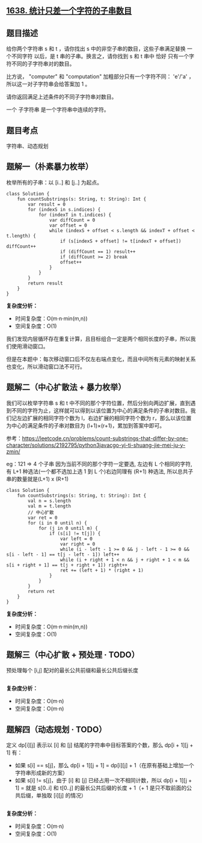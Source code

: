 ## [1638. 统计只差一个字符的子串数目](https://leetcode.cn/problems/count-substrings-that-differ-by-one-character/description/)

## 题目描述

给你两个字符串 s 和 t ，请你找出 s 中的非空子串的数目，这些子串满足替换 一个不同字符 以后，是 t 串的子串。换言之，请你找到 s 和 t 串中 恰好 只有一个字符不同的子字符串对的数目。

比方说， "computer" 和 "computation" 加粗部分只有一个字符不同： 'e'/'a' ，所以这一对子字符串会给答案加 1 。

请你返回满足上述条件的不同子字符串对数目。

一个 子字符串 是一个字符串中连续的字符。

## 题目考点

字符串、动态规划

## 题解一（朴素暴力枚举）

枚举所有的子串：以 [i..] 和 [j..] 为起点。

```
class Solution {
    fun countSubstrings(s: String, t: String): Int {
        var result = 0
        for (indexS in s.indices) {
            for (indexT in t.indices) {
                var diffCount = 0
                var offset = 0
                while (indexS + offset < s.length && indexT + offset < t.length) {
                    if (s[indexS + offset] != t[indexT + offset]) diffCount++
                    if (diffCount == 1) result++
                    if (diffCount >= 2) break
                    offset++
                }
            }
        }
        return result
    }
}
```

**复杂度分析：**

- 时间复杂度：O(m·n·min(m,n))
- 空间复杂度：O(1) 

我们发现内层循环存在重复计算，且目标组合一定是两个相同长度的子串，所以我们使用滑动窗口。

但是在本题中：每次移动窗口后不仅左右端点变化，而且中间所有元素的映射关系也变化，所以滑动窗口法不可行。

## 题解二（中心扩散法 + 暴力枚举）

我们可以枚举字符串 s 和 t 中不同的那个字符位置，然后分别向两边扩展，直到遇到不同的字符为止，这样就可以得到以该位置为中心的满足条件的子串对数目。我们记左边扩展的相同字符个数为 l，右边扩展的相同字符个数为 r，那么以该位置为中心的满足条件的子串对数目为 (l+1)×(r+1)，累加到答案中即可。

参考：https://leetcode.cn/problems/count-substrings-that-differ-by-one-character/solutions/2192795/python3javacgo-yi-ti-shuang-jie-mei-ju-y-zmin/

eg：121 => 4 个子串 因为当前不同的那个字符一定要选, 左边有 L 个相同的字符, 有 L+1 种选法(一个都不选加上选 1 到 L 个)右边同理有 (R+1) 种选法, 所以总共子串的数量就是(L+1) x (R+1)

```
class Solution {
    fun countSubstrings(s: String, t: String): Int {
        val n = s.length
        val m = t.length
        // 中心扩散
        var ret = 0
        for (i in 0 until n) {
            for (j in 0 until m) {
                if (s[i] != t[j]) {
                    var left = 0
                    var right = 0
                    while (i - left - 1 >= 0 && j - left - 1 >= 0 && s[i - left - 1] == t[j - left - 1]) left++
                    while (i + right + 1 < n && j + right + 1 < m && s[i + right + 1] == t[j + right + 1]) right++
                    ret += (left + 1) * (right + 1)
                }
            }
        }
        return ret
    }
}
```

**复杂度分析：**

- 时间复杂度：O(m·n·min(m,n))
- 空间复杂度：O(1) 

## 题解三（中心扩散 + 预处理 · TODO）

预处理每个 [i,j] 配对的最长公共前缀和最长公共后缀长度

```
```

**复杂度分析：**

- 时间复杂度：O(m·n)
- 空间复杂度：O(m·n) 

## 题解四（动态规划 · TODO）

定义 dp[i][j] 表示以 [i] 和 [j] 结尾的字符串中目标答案的个数，那么 dp[i + 1][j + 1] 有：

- 如果 s[i] == s[j]，那么 dp[i + 1][j + 1] = dp[i][j] + 1（在原有基础上增加一个字符串形成新的方案）
- 如果 s[i] != s[j]，由于 [i] 和 [j] 已经占用一次不相同计数，所以 dp[i + 1][j + 1] = 就是 s[0..i] 和 t[0..j] 的最长公共后缀的长度 + 1（+ 1 是只不取前面的公共后缀，单独取 [i][j] 的情况）


```
```

**复杂度分析：**

- 时间复杂度：O(m·n)
- 空间复杂度：O(1) 


